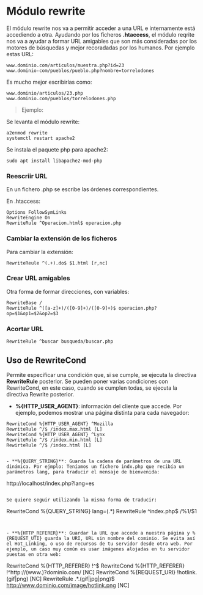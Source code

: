 # Módulo rewrite
El módulo rewrite nos va a permitir acceder a una URL e internamente está accediendo a otra. Ayudando por los ficheros **.htaccess**, el módulo reqrite nos va a ayudar a formar URL amigables que son más consideradas por los motores de búsquedas y mejor recoradadas por los humanos. Por ejemplo estas URL:

~~~
www.dominio.com/articulos/muestra.php?id=23
www.dominio-com/pueblos/pueblo.php?nombre=torrelodones
~~~

Es mucho mejor escribirlas como:
~~~
www.dominio/articulos/23.php
www.dominio.com/pueblos/torrelodones.php
~~~

> Ejemplo:

Se levanta el módulo rewrite:
~~~
a2enmod rewrite
systemctl restart apache2
~~~

Se instala el paquete php para apache2:
~~~
sudo apt install libapache2-mod-php
~~~

### Reescriir URL
En un fichero .php se escribe las órdenes correspondientes.

En .htaccess:
~~~
Options FollowSymLinks
RewriteEngine On
RewriteRule ^Operacion.html$ operacion.php
~~~

### Cambiar la extensión de los ficheros
Para cambiar la extensión:
~~~
RewriteReule ^(.+).do$ $1.html [r,nc]
~~~

### Crear URL amigables
Otra forma de formar direcciones, con variables:
~~~
RewriteBase /
RewriteRule ^([a-z]+)/([0-9]+)/([0-9]+)$ operacion.php?op=$1&op1=$2&op2=$3
~~~

### Acortar URL
~~~
RewriteRule ^buscar busqueda/buscar.php
~~~


## Uso de RewriteCond
Permite especificar una condición que, si se cumple, se ejecuta la directiva **RewriteRule** posterior. Se pueden poner varias condiciones con RewriteCond, en este caso, cuando se cumplen todas, se ejecuta la directiva Rewrite posterior.

- **%{HTTP_USER_AGENT}**: información del cliente que accede. Por ejemplo, podemos mostrar una página distinta para cada navegador:
~~~
RewriteCond %{HTTP_USER_AGENT} ^Mozilla
RewriteRule ^/$ /index.max.html [L]
RewriteCond %{HTTP_USER_AGENT} ^Lynx
RewriteRule ^/$ /index.min.html [L]
RewirteRule ^/$ /index.html [L]


- **%{QUERY_STRING}**: Guarda la cadena de parámetros de una URL dinámica. Por ejmplo: Teníamos un fichero indx.php que recibía un parámetros lang, para traducir el mensaje de bienvenida:
~~~
http://localhost/index.php?lang=es
~~~

Se quiere seguir utilizando la misma forma de traducir:
~~~
RewriteCond %{QUERY_STRING} lang=(.*)
RewriteRule ^index.php$ /%1/$1
~~~


- **%{HTTP_REFERER}**: Guardar la URL que accede a nuestra página y %{REQUEST_UTI} guarda la URI, URL sin nombre del cominio. Se evita así el Hot_Linking, o uso de recursos de tu servidor desde otra web. Por ejemplo, un caso muy común es usar imágenes alojadas en tu servidor puestas en otra web:

~~~
RewriteCond %{HTTP_REFERER} !^$
RewriteCond %{HTTP_REFERER} !^http://(www\.)?dominio\.com/ [NC]
RewriteCond %{REQUEST_URI} !hotlink\.(gif|png) [NC]
RewriteRule .*\.(gif|jpg|png)$ http://www.dominio.com/image/hotlink.png [NC]
~~~


